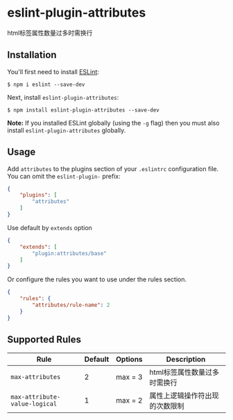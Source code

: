 # eslint-plugin-attributes

html标签属性数量过多时需换行

## Installation

You'll first need to install [ESLint](http://eslint.org):

```
$ npm i eslint --save-dev
```

Next, install `eslint-plugin-attributes`:

```
$ npm install eslint-plugin-attributes --save-dev
```

**Note:** If you installed ESLint globally (using the `-g` flag) then you must also install `eslint-plugin-attributes` globally.

## Usage

Add `attributes` to the plugins section of your `.eslintrc` configuration file. You can omit the `eslint-plugin-` prefix:

```json
{
    "plugins": [
        "attributes"
    ]
}
```

Use default by `extends` option

```json
{
    "extends": [
        "plugin:attributes/base"
    ]
}
```

Or configure the rules you want to use under the rules section.

```json
{
    "rules": {
        "attributes/rule-name": 2
    }
}
```

## Supported Rules

Rule                              | Default                        | Options      | Description    
----                              | -----------                    | -------      | -------   
`max-attributes`                  | 2                              | max = 3      | html标签属性数量过多时需换行
`max-attribute-value-logical`     | 1                              | max = 2      | 属性上逻辑操作符出现的次数限制


